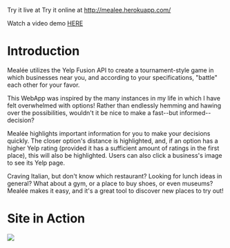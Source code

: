 Try it live at Try it online at http://mealee.herokuapp.com/

Watch a video demo <a href='https://youtu.be/B-3i_xJXf8s'>HERE</a>

# Introduction
Mealée utilizes the Yelp Fusion API to create a tournament-style game in which businesses near you, and according to your specifications, "battle" each other for your favor.

This WebApp was inspired by the many instances in my life in which I have felt overwhelmed with options! Rather than endlessly hemming and hawing over the possibilities, wouldn't it be nice to make a fast--but informed--decision?

Mealée highlights important information for you to make your decisions quickly. The closer option's distance is highlighted, and, if an option has a higher Yelp rating (provided it has a sufficient amount of ratings in the first place),  this will also be highlighted. Users can also click a business's image to see its Yelp page.

Craving Italian, but don't know which restaurant? Looking for lunch ideas in general? What about a gym, or a place to buy shoes, or even  museums? Mealée makes it easy, and it's a great tool to discover new places to try out!

# Site in Action
<img src='https://github.com/iwpeifer/mealee2/blob/master/public/images/Screen%20Shot%202017-08-10%20at%209.16.53%20PM.png?raw=true'/>
